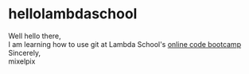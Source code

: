 # hellolambdaschool
Well hello there,  
I am learning how to use git at Lambda School's [online code bootcamp](https://lambdaschool.com/mini-bootcamp)  
Sincerely,  
mixelpix  

